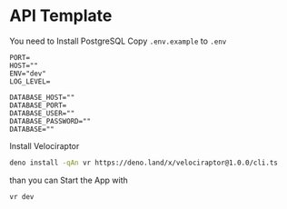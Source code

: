 # API Template

You need to Install PostgreSQL
Copy `.env.example` to `.env`

```env
PORT=
HOST=""
ENV="dev"
LOG_LEVEL=

DATABASE_HOST=""
DATABASE_PORT=
DATABASE_USER=""
DATABASE_PASSWORD=""
DATABASE=""
```

Install Velociraptor

```sh
deno install -qAn vr https://deno.land/x/velociraptor@1.0.0/cli.ts
```

than you can Start the App with

```sh
vr dev
```
